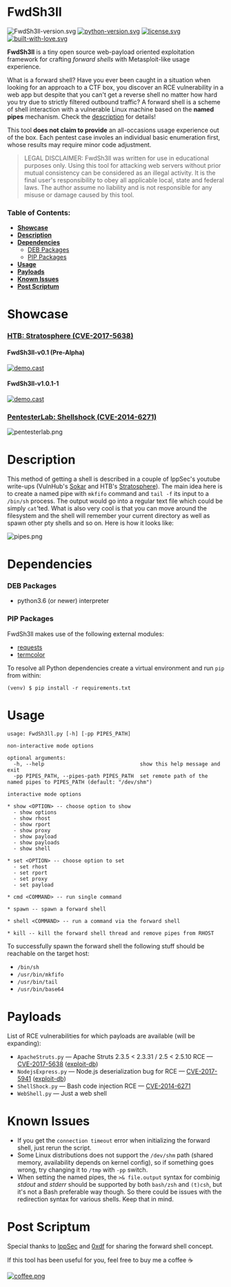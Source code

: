 FwdSh3ll
==========

![FwdSh3ll-version.svg](https://img.shields.io/badge/ver-1.0.1-red.svg)
[![python-version.svg](https://img.shields.io/badge/python-3.6-blue.svg)](https://www.python.org/downloads)
[![license.svg](https://img.shields.io/badge/license-GPLv3-blue.svg)](https://raw.githubusercontent.com/snovvcrash/FwdSh3ll/master/LICENSE)
[![built-with-love.svg](https://img.shields.io/badge/built%20with-%F0%9F%92%97%F0%9F%92%97%F0%9F%92%97-lightgrey.svg)](https://emojipedia.org/growing-heart)

**FwdSh3ll** is a tiny open source web-payload oriented exploitation framework for crafting *forward shells* with Metasploit-like usage experience.

What is a forward shell? Have you ever been caught in a situation when looking for an approach to a CTF box, you discover an RCE vulnerability in a web app but despite that you can't get a reverse shell no matter how hard you try due to strictly filtered outbound traffic? A forward shell is a scheme of shell interaction with a vulnerable Linux machine based on the **named pipes** mechanism. Check the [description](#description) for details!

This tool **does not claim to provide** an all-occasions usage experience out of the box. Each pentest case involes an individual basic enumeration first, whose results may require minor code adjustment.

> LEGAL DISCLAIMER: FwdSh3ll was written for use in educational purposes only. Using this tool for attacking web servers without prior mutual consistency can be considered as an illegal activity. It is the final user's responsibility to obey all applicable local, state and federal laws. The author assume no liability and is not responsible for any misuse or damage caused by this tool.

### Table of Contents:
* [**Showcase**](#showcase)
* [**Description**](#description)
* [**Dependencies**](#dependencies)
  - [DEB Packages](#deb-packages)
  - [PIP Packages](#pip-packages)
* [**Usage**](#usage)
* [**Payloads**](#payloads)
* [**Known Issues**](#known-issues)
* [**Post Scriptum**](#post-scriptum)

Showcase
==========

### [HTB: Stratosphere (CVE-2017-5638)](https://www.hackthebox.eu/home/machines/profile/129)

#### FwdSh3ll-v0.1 (Pre-Alpha)

[![demo.cast](https://asciinema.org/a/200295.png)](https://asciinema.org/a/200295?autoplay=1)

#### FwdSh3ll-v1.0.1-1

[![demo.cast](https://asciinema.org/a/200295.png)](https://asciinema.org/a/259376?autoplay=1)

### [PentesterLab: Shellshock (CVE-2014-6271)](https://pentesterlab.com/exercises/cve-2014-6271/attachments)

![pentesterlab.png](https://user-images.githubusercontent.com/23141800/61952433-8618de80-afbc-11e9-8ef3-4f43562bf435.png)

Description
==========

This method of getting a shell is described in a couple of IppSec's youtube write-ups (VulnHub's [Sokar](https://youtu.be/k6ri-LFWEj4?t=15m35s "VulnHub - Sokar - YouTube") and HTB's [Stratosphere](https://youtu.be/uMwcJQcUnmY?t=21m10s "HackTheBox - Stratosphere - YouTube")). The main idea here is to create a named pipe with `mkfifo` command and `tail -f` its input to a `/bin/sh` process. The output would go into a regular text file which could be simply `cat`'ted. What is also very cool is that you can move around the filesystem and the shell will remember your current directory as well as spawn other pty shells and so on. Here is how it looks like:

![pipes.png](https://user-images.githubusercontent.com/23141800/45626338-f4853a00-ba97-11e8-8f1a-962b4f32a36b.png)

Dependencies
==========

### DEB Packages

* python3.6 (or newer) interpreter

### PIP Packages

FwdSh3ll makes use of the following external modules:

* [requests](http://docs.python-requests.org/en/master "Requests: HTTP for Humans — Requests 2.19.1 documentation")
* [termcolor](https://pypi.python.org/pypi/termcolor "termcolor 1.1.0 : Python Package Index")

To resolve all Python dependencies create a virtual environment and run `pip` from within:

```
(venv) $ pip install -r requirements.txt
```

Usage
==========

```
usage: FwdSh3ll.py [-h] [-pp PIPES_PATH]

non-interactive mode options

optional arguments:
  -h, --help                               show this help message and exit
  -pp PIPES_PATH, --pipes-path PIPES_PATH  set remote path of the named pipes to PIPES_PATH (default: "/dev/shm")

interactive mode options

* show <OPTION> -- choose option to show
  - show options
  - show rhost
  - show rport
  - show proxy
  - show payload
  - show payloads
  - show shell

* set <OPTION> -- choose option to set
  - set rhost
  - set rport
  - set proxy
  - set payload

* cmd <COMMAND> -- run single command

* spawn -- spawn a forward shell

* shell <COMMAND> -- run a command via the forward shell

* kill -- kill the forward shell thread and remove pipes from RHOST
```

To successfully spawn the forward shell the following stuff should be reachable on the target host:

* `/bin/sh`
* `/usr/bin/mkfifo`
* `/usr/bin/tail`
* `/usr/bin/base64`

Payloads
==========

List of RCE vulnerabilities for which payloads are available (will be expanding):

* `ApacheStruts.py` — Apache Struts 2.3.5 < 2.3.31 / 2.5 < 2.5.10 RCE — [CVE-2017-5638](https://nvd.nist.gov/vuln/detail/CVE-2017-5638 "NVD - CVE-2017-5638") ([exploit-db](https://www.exploit-db.com/exploits/41570 "Apache Struts 2.3.5 < 2.3.31 / 2.5 < 2.5.10 - Remote Code Execution"))
* `NodejsExpress.py` — Node.js deserialization bug for RCE — [CVE-2017-5941](https://nvd.nist.gov/vuln/detail/CVE-2017-5941 "NVD - CVE-2017-5941") ([exploit-db](https://www.exploit-db.com/docs/english/41289-exploiting-node.js-deserialization-bug-for-remote-code-execution.pdf "Exploiting Node.js deserialization bug for Remote Code Execution (CVE-2017-5941)"))
* `ShellShock.py` — Bash code injection RCE — [CVE-2014-6271](https://nvd.nist.gov/vuln/detail/CVE-2014-6271 "NVD - CVE-2014-6271")
* `WebShell.py` — Just a web shell

Known Issues
==========

* If you get the `connection timeout` error when initializing the forward shell, just rerun the script.
* Some Linux distributions does not support the `/dev/shm` path (shared memory, availability depends on kernel config), so if something goes wrong, try changing it to `/tmp` with `-pp` switch.
* When setting the named pipes, the `>& file.output` syntax for combinig *stdout* and *stderr* should be supported by both `bash/zsh` and `(t)csh`, but it's not a Bash preferable way though. So there could be issues with the redirection syntax for various shells. Keep that in mind.

Post Scriptum
==========

Special thanks to [IppSec](https://www.youtube.com/channel/UCa6eh7gCkpPo5XXUDfygQQA "IppSec - YouTube") and [0xdf](https://www.hackthebox.eu/profile/4935 "Hack The Box :: 0xdf:: Member Profile") for sharing the forward shell concept.

If this tool has been useful for you, feel free to buy me a coffee :coffee:

[![coffee.png](https://user-images.githubusercontent.com/23141800/45254832-8948b300-b387-11e8-9206-23c3e10af5f2.png)](https://buymeacoff.ee/snovvcrash)
